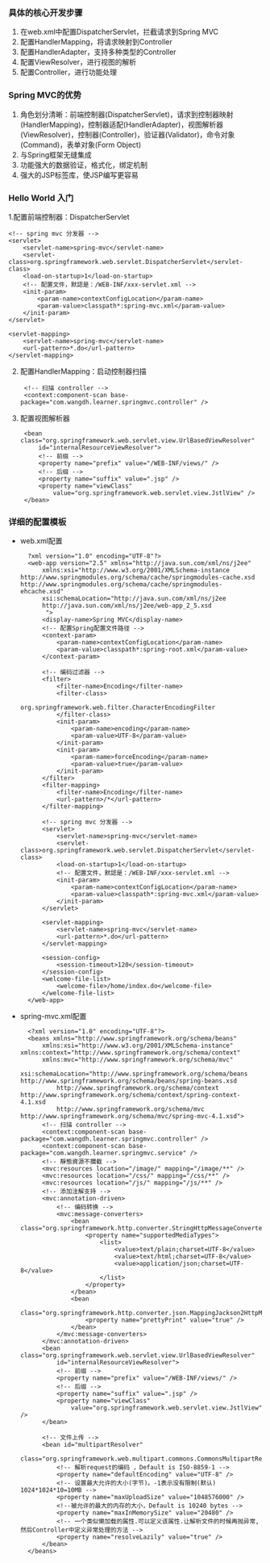 ### 具体的核心开发步骤

1. 在web.xml中配置DispatcherServlet，拦截请求到Spring MVC
2. 配置HandlerMapping，将请求映射到Controller
3. 配置HandlerAdapter，支持多种类型的Controller
4. 配置ViewResolver，进行视图的解析
5. 配置Controller，进行功能处理

### Spring MVC的优势

1. 角色划分清晰：前端控制器(DispatcherServlet)，请求到控制器映射(HandlerMapping)，控制器适配(HandlerAdapter)，视图解析器(ViewResolver)，控制器(Controller)，验证器(Validator)，命令对象(Command)，表单对象(Form Object)
2. 与Spring框架无缝集成
3. 功能强大的数据验证，格式化，绑定机制
4. 强大的JSP标签库，使JSP编写更容易

### Hello World 入门

1.配置前端控制器：DispatcherServlet

	<!-- spring mvc 分发器 -->
	<servlet>
		<servlet-name>spring-mvc</servlet-name>
		<servlet-class>org.springframework.web.servlet.DispatcherServlet</servlet-class>
		<load-on-startup>1</load-on-startup>
		<!-- 配置文件，默認是：/WEB-INF/xxx-servlet.xml -->
		<init-param>
			<param-name>contextConfigLocation</param-name>
			<param-value>classpath*:spring-mvc.xml</param-value>
		</init-param>
	</servlet>

	<servlet-mapping>
		<servlet-name>spring-mvc</servlet-name>
		<url-pattern>*.do</url-pattern>
	</servlet-mapping>

2. 配置HandlerMapping：启动控制器扫描


		<!-- 扫描 controller -->
		<context:component-scan base-package="com.wangdh.learner.springmvc.controller" />

3. 配置视图解析器

		<bean class="org.springframework.web.servlet.view.UrlBasedViewResolver"
			id="internalResourceViewResolver">
			<!-- 前缀 -->
			<property name="prefix" value="/WEB-INF/views/" />
			<!-- 后缀 -->
			<property name="suffix" value=".jsp" />
			<property name="viewClass"
				value="org.springframework.web.servlet.view.JstlView" />
		</bean>

### 详细的配置模板

- web.xml配置

		?xml version="1.0" encoding="UTF-8"?>
		<web-app version="2.5" xmlns="http://java.sun.com/xml/ns/j2ee"
			xmlns:xsi="http://www.w3.org/2001/XMLSchema-instance  http://www.springmodules.org/schema/cache/springmodules-cache.xsd http://www.springmodules.org/schema/cache/springmodules-ehcache.xsd"
			xsi:schemaLocation="http://java.sun.com/xml/ns/j2ee      
		    http://java.sun.com/xml/ns/j2ee/web-app_2_5.xsd          
		     ">
			<display-name>Spring MVC</display-name>
			<!-- 配置Spring配置文件路径 -->
			<context-param>
				<param-name>contextConfigLocation</param-name>
				<param-value>classpath*:spring-root.xml</param-value>
			</context-param>
		
			<!-- 编码过滤器 -->
			<filter>
				<filter-name>Encoding</filter-name>
				<filter-class>
					org.springframework.web.filter.CharacterEncodingFilter
				</filter-class>
				<init-param>
					<param-name>encoding</param-name>
					<param-value>UTF-8</param-value>
				</init-param>
				<init-param>
					<param-name>forceEncoding</param-name>
					<param-value>true</param-value>
				</init-param>
			</filter>
			<filter-mapping>
				<filter-name>Encoding</filter-name>
				<url-pattern>/*</url-pattern>
			</filter-mapping>
		
			<!-- spring mvc 分发器 -->
			<servlet>
				<servlet-name>spring-mvc</servlet-name>
				<servlet-class>org.springframework.web.servlet.DispatcherServlet</servlet-class>
				<load-on-startup>1</load-on-startup>
				<!-- 配置文件，默認是：/WEB-INF/xxx-servlet.xml -->
				<init-param>
					<param-name>contextConfigLocation</param-name>
					<param-value>classpath*:spring-mvc.xml</param-value>
				</init-param>
			</servlet>
		
			<servlet-mapping>
				<servlet-name>spring-mvc</servlet-name>
				<url-pattern>*.do</url-pattern>
			</servlet-mapping>
		
			<session-config>
				<session-timeout>120</session-timeout>
			</session-config>
			<welcome-file-list>
				<welcome-file>/home/index.do</welcome-file>
			</welcome-file-list>
		</web-app>

- spring-mvc.xml配置

		<?xml version="1.0" encoding="UTF-8"?>
		<beans xmlns="http://www.springframework.org/schema/beans"
			xmlns:xsi="http://www.w3.org/2001/XMLSchema-instance" xmlns:context="http://www.springframework.org/schema/context"
			xmlns:mvc="http://www.springframework.org/schema/mvc"
			xsi:schemaLocation="http://www.springframework.org/schema/beans http://www.springframework.org/schema/beans/spring-beans.xsd
		        http://www.springframework.org/schema/context http://www.springframework.org/schema/context/spring-context-4.1.xsd
		        http://www.springframework.org/schema/mvc http://www.springframework.org/schema/mvc/spring-mvc-4.1.xsd">
			<!-- 扫描 controller -->
			<context:component-scan base-package="com.wangdh.learner.springmvc.controller" />
			<context:component-scan base-package="com.wangdh.learner.springmvc.service" />
			<!-- 靜態資源不攔截 -->
			<mvc:resources location="/image/" mapping="/image/**" />
			<mvc:resources location="/css/" mapping="/css/**" />
			<mvc:resources location="/js/" mapping="/js/**" />
			<!-- 添加注解支持 -->
			<mvc:annotation-driven>
				<!-- 编码转换 -->
				<mvc:message-converters>
					<bean class="org.springframework.http.converter.StringHttpMessageConverter">
						<property name="supportedMediaTypes">
							<list>
								<value>text/plain;charset=UTF-8</value>
								<value>text/html;charset=UTF-8</value>
								<value>application/json;charset=UTF-8</value>
							</list>
						</property>
					</bean>
					<bean
						class="org.springframework.http.converter.json.MappingJackson2HttpMessageConverter">
						<property name="prettyPrint" value="true" />
					</bean>
				</mvc:message-converters>
			</mvc:annotation-driven>
			<bean class="org.springframework.web.servlet.view.UrlBasedViewResolver"
				id="internalResourceViewResolver">
				<!-- 前缀 -->
				<property name="prefix" value="/WEB-INF/views/" />
				<!-- 后缀 -->
				<property name="suffix" value=".jsp" />
				<property name="viewClass"
					value="org.springframework.web.servlet.view.JstlView" />
			</bean>
		
			<!-- 文件上传 -->
			<bean id="multipartResolver"
				class="org.springframework.web.multipart.commons.CommonsMultipartResolver">
				<!-- 解析request的编码 ，Default is ISO-8859-1 -->
				<property name="defaultEncoding" value="UTF-8" />
				<!-- 设置最大允许的大小(字节)。-1表示没有限制(默认) 1024*1024*10=10MB -->
				<property name="maxUploadSize" value="1048576000" />
				<!--被允许的最大的内存的大小，Default is 10240 bytes -->
				<property name="maxInMemorySize" value="20480" />
				<!-- 一个类似懒加载的属性.可以定义该属性.让解析文件的时候再抛异常,然后Controller中定义异常处理的方法 -->
				<property name="resolveLazily" value="true" />
			</bean>
		</beans> 